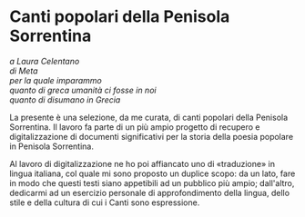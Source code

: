 # Canti popolari della Penisola Sorrentina

*a Laura Celentano  
di Meta  
per la quale imparammo  
quanto di greca umanità ci fosse in noi  
quanto di disumano in Grecia*

La presente è una selezione, da me curata, di canti popolari della Penisola Sorrentina. Il lavoro fa parte di un più ampio progetto di recupero e digitalizzazione di documenti significativi per la storia della poesia popolare in Penisola Sorrentina.

Al lavoro di digitalizzazione ne ho poi affiancato uno di «traduzione» in lingua italiana, col quale mi sono proposto un duplice scopo: da un lato, fare in modo che questi testi siano appetibili ad un pubblico più ampio; dall'altro, dedicarmi ad un esercizio personale di approfondimento della lingua, dello stile e della cultura di cui i Canti sono espressione.
